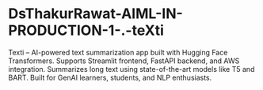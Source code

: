 # DsThakurRawat-AIML-IN-PRODUCTION-1-.-teXti
Texti – AI-powered text summarization app built with Hugging Face Transformers. Supports Streamlit frontend, FastAPI backend, and AWS integration. Summarizes long text using state-of-the-art models like T5 and BART. Built for GenAI learners, students, and NLP enthusiasts.
